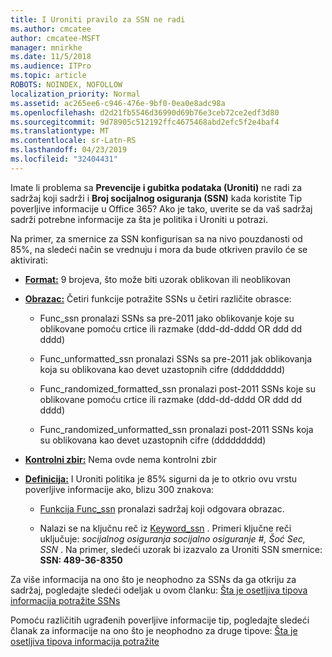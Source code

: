 ```yaml
---
title: I Uroniti pravilo za SSN ne radi
ms.author: cmcatee
author: cmcatee-MSFT
manager: mnirkhe
ms.date: 11/5/2018
ms.audience: ITPro
ms.topic: article
ROBOTS: NOINDEX, NOFOLLOW
localization_priority: Normal
ms.assetid: ac265ee6-c946-476e-9bf0-0ea0e8adc98a
ms.openlocfilehash: d2d21fb5546d36990d69b76e3ceb72ce2edf3d80
ms.sourcegitcommit: 9d78905c512192ffc4675468abd2efc5f2e4baf4
ms.translationtype: MT
ms.contentlocale: sr-Latn-RS
ms.lasthandoff: 04/23/2019
ms.locfileid: "32404431"
---
```

Imate li problema sa **Prevencije i gubitka podataka (Uroniti)** ne radi za sadržaj koji sadrži i **Broj socijalnog osiguranja (SSN)** kada koristite Tip poverljive informacije u Office 365? Ako je tako, uverite se da vaš sadržaj sadrži potrebne informacije za šta je politika i Uroniti u potrazi. 
  
Na primer, za smernice za SSN konfigurisan sa na nivo pouzdanosti od 85%, na sledeći način se vrednuju i mora da bude otkriven pravilo će se aktivirati:
  
- **[Format:](https://docs.microsoft.com/office365/securitycompliance/what-the-sensitive-information-types-look-for#format-80)** 9 brojeva, što može biti uzorak oblikovan ili neoblikovan 
    
- **[Obrazac:](https://msconnect.microsoft.com/https:/docs.microsoft.com/office365/securitycompliance/what-the-sensitive-information-types-look-for#pattern-80)** Četiri funkcije potražite SSNs u četiri različite obrasce: 
    
  - Func_ssn pronalazi SSNs sa pre-2011 jako oblikovanje koje su oblikovane pomoću crtice ili razmake (ddd-dd-dddd OR ddd dd dddd)
    
  - Func_unformatted_ssn pronalazi SSNs sa pre-2011 jak oblikovanja koja su oblikovana kao devet uzastopnih cifre (ddddddddd)
    
  - Func_randomized_formatted_ssn pronalazi post-2011 SSNs koje su oblikovane pomoću crtice ili razmake (ddd-dd-dddd OR ddd dd dddd)
    
  - Func_randomized_unformatted_ssn pronalazi post-2011 SSNs koja su oblikovana kao devet uzastopnih cifre (ddddddddd)
    
- **[Kontrolni zbir:](https://docs.microsoft.com/office365/securitycompliance/what-the-sensitive-information-types-look-for#checksum-79)** Nema ovde nema kontrolni zbir 
    
- **[Definicija:](https://docs.microsoft.com/office365/securitycompliance/what-the-sensitive-information-types-look-for#definition-80)** I Uroniti politika je 85% sigurni da je to otkrio ovu vrstu poverljive informacije ako, blizu 300 znakova: 
    
  - [Funkcija Func_ssn](https://docs.microsoft.com/office365/securitycompliance/what-the-sensitive-information-types-look-for#pattern-80) pronalazi sadržaj koji odgovara obrazac. 
    
  - Nalazi se na ključnu reč iz [Keyword_ssn](https://docs.microsoft.com/office365/securitycompliance/what-the-sensitive-information-types-look-for#keyword_ssn) . Primeri ključne reči uključuje: *socijalnog osiguranja socijalno osiguranje #, Šoć Sec, SSN* . Na primer, sledeći uzorak bi izazvalo za Uroniti SSN smernice: **SSN: 489-36-8350**
    
Za više informacija na ono što je neophodno za SSNs da ga otkriju za sadržaj, pogledajte sledeći odeljak u ovom članku: [Šta je osetljiva tipova informacija potražite SSNs](https://docs.microsoft.com/office365/securitycompliance/what-the-sensitive-information-types-look-for#us-social-security-number-ssn)
  
Pomoću različitih ugrađenih poverljive informacije tip, pogledajte sledeći članak za informacije na ono što je neophodno za druge tipove: [Šta je osetljiva tipova informacija potražite](https://docs.microsoft.com/office365/securitycompliance/what-the-sensitive-information-types-look-for)
  

